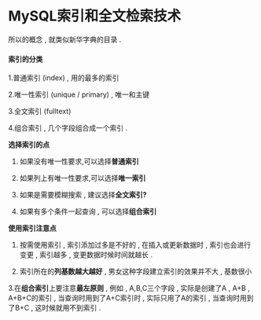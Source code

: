 # MySQL索引和全文检索技术

所以的概念 , 就类似新华字典的目录 . 

#### 索引的分类

1.普通索引 \(index\) , 用的最多的索引

2.唯一性索引 \(unique / primary\) , 唯一和主键

3.全文索引 \(fulltext\)

4.组合索引 , 几个字段组合成一个索引 . 

**选择索引的点**

1. 如果没有唯一性要求,可以选择**普通索引**

2. 如果列上有唯一性要求,可以选择**唯一索引**

3. 如果是需要模糊搜索 , 建议选择**全文索引?**

4. 如果有多个条件一起查询 , 可以选择**组合索引**

**使用索引注意点**

1. 按需使用索引 , 索引添加过多是不好的 , 在插入或更新数据时 , 索引也会进行变更 , 索引越多 , 变更数据时候时间就越长 . 

2. 索引所在的**列基数越大越好** , 男女这种字段建立索引的效果并不大 , 基数很小

3.在**组合索引**上要注意**最左原则** , 例如 , A,B,C三个字段 , 实际是创建了A , A+B , A+B+C的索引 , 当查询时用到了A+C索引时 , 实际只用了A的索引 , 当查询时用到了B+C , 这时候就用不到索引 . 





